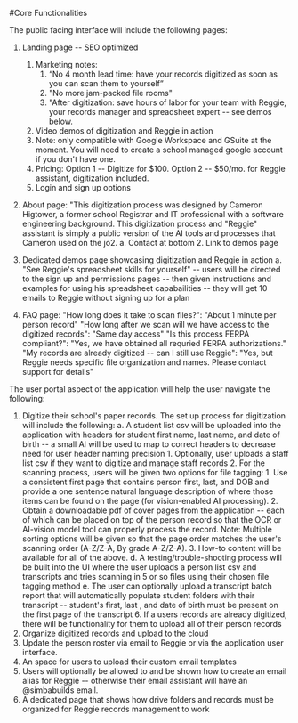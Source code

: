 #Core Functionalities

The public facing interface will include the following pages:

1. Landing page -- SEO optimized 
    1. Marketing notes: 
        1. “No 4 month lead time: have your records digitized as soon as you can scan them to yourself”
        2. "No more jam-packed file rooms"
        3. "After digitization: save hours of labor for your team with Reggie, your records manager and spreadsheet expert -- see demos below.
    2. Video demos of digitization and Reggie in action 
    3. Note: only compatible with Google Workspace and GSuite at the moment.  You will need to create a school managed google account if you don't have one.
    4. Pricing: Option 1 -- Digitize for $100.  Option 2 -- $50/mo. for Reggie assistant, digitization included.
    5. Login and sign up options

2. About page: "This digitization process was designed by Cameron Higtower, a former school Registrar and IT professional with a software engineering background.  This digitization process and "Reggie" assistant is simply a public version of the AI tools and processes that Cameron used on the jo2.
    a. Contact at bottom
    2. Link to demos page

3. Dedicated demos page showcasing digitization and Reggie in action
    a. "See Reggie's spreadsheet skills for yourself" -- users will be directed to the sign up and permissions pages -- then given instructions and examples for using his spreadsheet capabailities -- they will get 10 emails to Reggie without signing up for a plan  

4. FAQ page: 
    "How long does it take to scan files?":  "About 1 minute per person record"
    "How long after we scan will we have access to the digitized records": "Same day access"
    "Is this process FERPA compliant?":  "Yes, we have obtained all requried FERPA authorizations."
    "My records are already digitized -- can I still use Reggie": "Yes, but Reggie needs specific file organization and names.  Please contact support for details" 


The user portal aspect of the application will help the user navigate the following:

1. Digitize their school's paper records.  The set up process for digitization will include the following:
    a. A student list csv will be uploaded into the application with headers for student first name, last name, and date of birth -- a small AI will be used to map to correct headers to decrease need for user header naming precision
        1. Optionally, user uploads a staff list csv if they want to digitize and manage staff records
    2. For the scanning process, users will be given two options for file tagging:
        1. Use a consistent first page that contains person first, last, and DOB and provide a one sentence natural language description of where those items can be found on the page (for vision-enabled AI processing).
        2. Obtain a downloadable pdf of cover pages from the application -- each of which can be placed on top of the person record so that the OCR or AI-vision model tool can properly process the record.  Note: Multiple sorting options will be given so that the page order matches the user's scanning order (A-Z/Z-A, By grade A-Z/Z-A).
    3. How-to content will be available for all of the above.
    d. A testing/trouble-shooting process will be built into the UI where the user uploads a person list csv and transcripts and tries scanning in 5 or so files using their chosen file tagging method
    e. The user can optionally upload a transcript batch report that will automatically populate student folders with their transcript -- student's first, last , and date of birth must be present on the first page of the transcript
    6. If a users records are already digitized, there will be functionality for them to upload all of their person records
2. Organize digitized records and upload to the cloud
3. Update the person roster via email to Reggie or via the application user interface.
4. An space for users to upload their custom email templates 
5. Users will optionally be allowed to and be shown how to create an email alias for Reggie -- otherwise their email assistant will have an @simbabuilds email.
6. A dedicated page that shows how drive folders and records must be organized for Reggie records management to work 
